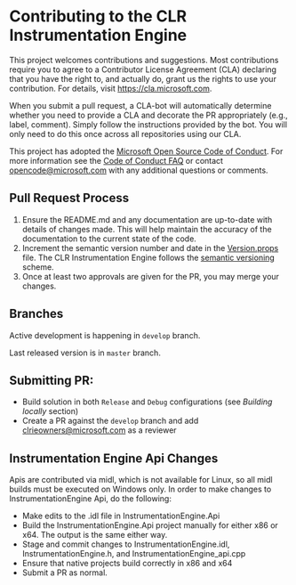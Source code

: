 # Contributing to the CLR Instrumentation Engine

This project welcomes contributions and suggestions. Most contributions require you to
agree to a Contributor License Agreement (CLA) declaring that you have the right to,
and actually do, grant us the rights to use your contribution. For details, visit
https://cla.microsoft.com.

When you submit a pull request, a CLA-bot will automatically determine whether you need
to provide a CLA and decorate the PR appropriately (e.g., label, comment). Simply follow the
instructions provided by the bot. You will only need to do this once across all repositories using our CLA.

This project has adopted the [Microsoft Open Source Code of Conduct](https://opensource.microsoft.com/codeofconduct/).
For more information see the [Code of Conduct FAQ](https://opensource.microsoft.com/codeofconduct/faq/)
or contact [opencode@microsoft.com](mailto:opencode@microsoft.com) with any additional questions or comments.

## Pull Request Process

1. Ensure the README.md and any documentation are up-to-date with details of changes made. This will help maintain the accuracy of the documentation to the current state of the code.
2. Increment the semantic version number and date in the [Version.props](build/version.props) file. The CLR Instrumentation Engine follows the [semantic versioning](https://semver.org/) scheme.
3. Once at least two approvals are given for the PR, you may merge your changes.

## Branches

Active development is happening in `develop` branch.

Last released version is in `master` branch.

## Submitting PR:

- Build solution in both `Release` and `Debug` configurations (see *Building locally* section)
- Create a PR against the `develop` branch and add clrieowners@microsoft.com as a reviewer

## Instrumentation Engine Api Changes

Apis are contributed via midl, which is not available for Linux, so all midl builds must be executed on Windows only. In order to make changes to InstrumentationEngine Api, do the following:

- Make edits to the .idl file in InstrumentationEngine.Api
- Build the InstrumentationEngine.Api project manually for either x86 or x64. The output is the same either way.
- Stage and commit changes to InstrumentationEngine.idl, InstrumentationEngine.h, and InstrumentationEngine_api.cpp
- Ensure that native projects build correctly in x86 and x64
- Submit a PR as normal.
